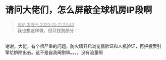 # 请问大佬们，怎么屏蔽全球机房IP段啊


<div class="quote"><blockquote><font size="2"><a href="https://www.hostloc.com/forum.php?mod=redirect&amp;goto=findpost&amp;pid=9333939&amp;ptid=756967" target="_blank"><font color="#999999">翠花 发表于 2020-10-21 23:43</font></a></font><br />
我也想这样做，但只找到部分：</blockquote></div><br />
谢谢，大佬，有个很严重的问题。防火墙开启浏览器验证和人机验证，再把搜索引擎给排除出去。这不是自我阉割嘛。。。。没有流量啊
